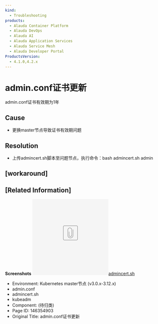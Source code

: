 ```yaml
---
kind:
  - Troubleshooting
products:
  - Alauda Container Platform
  - Alauda DevOps
  - Alauda AI
  - Alauda Application Services
  - Alauda Service Mesh
  - Alauda Developer Portal
ProductsVersion:
  - 4.1.0,4.2.x
---
```

<!-- A type of document that involves encountering a fault, diagnosing it, performing root cause analysis, and providing solutions. -->

# admin.conf证书更新

admin.conf证书有效期为1年

## Cause
- 更换master节点导致证书有效期问题

## Resolution
- 上传admincert.sh脚本至问题节点，执行命令：bash admincert.sh admin

## [workaround]

## [Related Information]
**Screenshots**
[![](assets/admin-confzheng-shu-geng-xin/placeholder-medium-file.png)admincert.sh](/download/attachments/146354903/admincert.sh?version=1&modificationDate=1683187118000&api=v2)
- Environment: Kubernetes master节点 (v3.0.x-3.12.x)
- admin.conf
- admincert.sh
- kubeadm
- Component: (待归类)
- Page ID: 146354903
- Original Title: admin.conf证书更新
